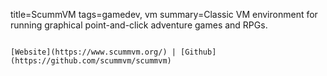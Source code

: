 title=ScummVM
tags=gamedev, vm
summary=Classic VM environment for running graphical point-and-click adventure games and RPGs.
~~~~~~

[Website](https://www.scummvm.org/) | [Github](https://github.com/scummvm/scummvm)


